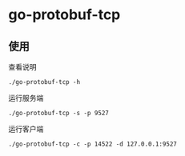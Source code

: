 # go-protobuf-tcp

## 使用
查看说明
```shell
./go-protobuf-tcp -h
```
运行服务端
```shell
./go-protobuf-tcp -s -p 9527
```
运行客户端
```shell
./go-protobuf-tcp -c -p 14522 -d 127.0.0.1:9527
```